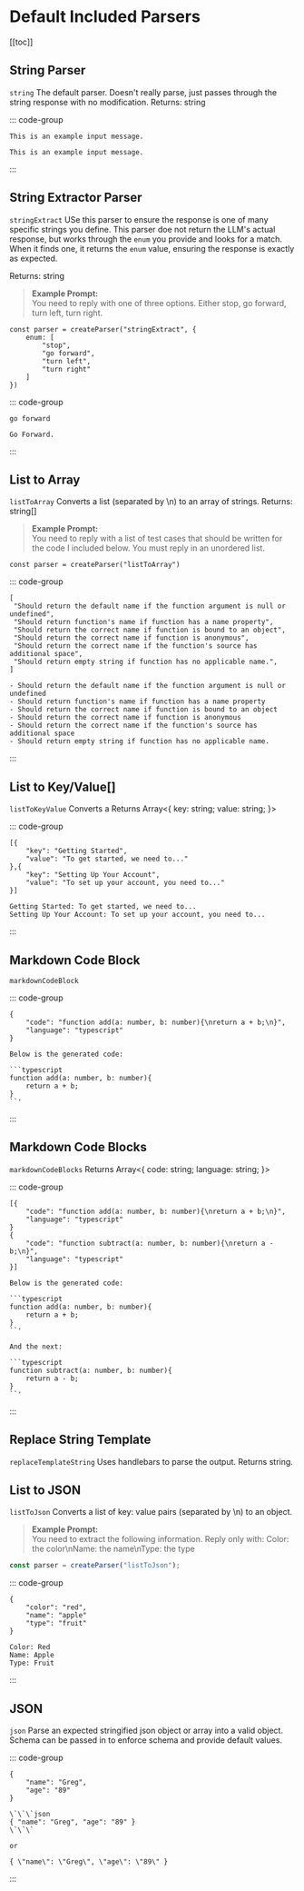 # Default Included Parsers

[[toc]]

## String Parser

`string`
The default parser. Doesn't really parse, just passes through the string response with no modification.
Returns: string

::: code-group

```[Parser Output]
This is an example input message.
```

```[LLM Response]
This is an example input message.
```

:::

## String Extractor Parser

`stringExtract`
USe this parser to ensure the response is one of many specific strings you define. This parser doe not return the LLM's actual response, but works through the `enum` you provide and looks for a match. When it finds one, it returns the `enum` value, ensuring the response is exactly as expected.

Returns: string

> **Example Prompt:** <br>You need to reply with one of three options. Either stop, go forward, turn left, turn right.

```typescript:no-line-numbers
const parser = createParser("stringExtract", {
    enum: [
        "stop",
        "go forward",
        "turn left",
        "turn right"
    ]
})
```

::: code-group

```[Parser Output]
go forward
```

```[LLM Response]
Go Forward.
```

:::

## List to Array

`listToArray`
Converts a list (separated by \n) to an array of strings.
Returns: string[]

> **Example Prompt:** <br>You need to reply with a list of test cases that should be written for the code I included below. You must reply in an unordered list.

```typescript:no-line-numbers
const parser = createParser("listToArray")
```

::: code-group

```[Parser Output]
[
 "Should return the default name if the function argument is null or undefined",
 "Should return function's name if function has a name property",
 "Should return the correct name if function is bound to an object",
 "Should return the correct name if function is anonymous",
 "Should return the correct name if the function's source has additional space",
 "Should return empty string if function has no applicable name.",
]
```

```[LLM Response]
- Should return the default name if the function argument is null or undefined
- Should return function's name if function has a name property
- Should return the correct name if function is bound to an object
- Should return the correct name if function is anonymous
- Should return the correct name if the function's source has additional space
- Should return empty string if function has no applicable name.
```

:::

## List to Key/Value[]

`listToKeyValue`
Converts a
Returns Array<{ key: string; value: string; }>

::: code-group

```[Parser Output]
[{
    "key": "Getting Started",
    "value": "To get started, we need to..."
},{
    "key": "Setting Up Your Account",
    "value": "To set up your account, you need to..."
}]
```

```[LLM Response]
Getting Started: To get started, we need to...
Setting Up Your Account: To set up your account, you need to...
```

:::

## Markdown Code Block

`markdownCodeBlock`

::: code-group

```[Parser Output]
{
    "code": "function add(a: number, b: number){\nreturn a + b;\n}",
    "language": "typescript"
}
```

````[LLM Response]
Below is the generated code:

```typescript
function add(a: number, b: number){
    return a + b;
}
``'
````

:::

## Markdown Code Blocks

`markdownCodeBlocks`
Returns Array<{ code: string; language: string; }>

::: code-group

```[Parser Output]
[{
    "code": "function add(a: number, b: number){\nreturn a + b;\n}",
    "language": "typescript"
}
{
    "code": "function subtract(a: number, b: number){\nreturn a - b;\n}",
    "language": "typescript"
}]
```

````[LLM Response]
Below is the generated code:

```typescript
function add(a: number, b: number){
    return a + b;
}
``'

And the next:

```typescript
function subtract(a: number, b: number){
    return a - b;
}
``'
````

:::

## Replace String Template

`replaceTemplateString`
Uses handlebars to parse the output.
Returns string.

## List to JSON

`listToJson`
Converts a list of key: value pairs (separated by \n) to an object.

> **Example Prompt:** <br>You need to extract the following information. Reply only with: Color: the color\nName: the name\nType: the type

```typescript
const parser = createParser("listToJson");
```

::: code-group

```[Parser Output]
{
    "color": "red",
    "name": "apple"
    "type": "fruit"
}
```

```[LLM Response]
Color: Red
Name: Apple
Type: Fruit
```

:::

## JSON

`json`
Parse an expected stringified json object or array into a valid object. Schema can be passed in to enforce schema and provide default values.

::: code-group

```[Parser Output]
{
    "name": "Greg",
    "age": "89"
}
```

```[LLM Response]
\`\`\`json
{ "name": "Greg", "age": "89" }
\`\`\`

or

{ \"name\": \"Greg\", \"age\": \"89\" }
```

:::
